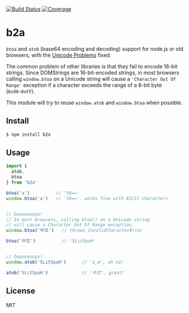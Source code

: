 [![Build Status](https://travis-ci.org/kaelzhang/b2a.svg?branch=master)](https://travis-ci.org/kaelzhang/b2a)
[![Coverage](https://codecov.io/gh/kaelzhang/b2a/branch/master/graph/badge.svg)](https://codecov.io/gh/kaelzhang/b2a)
<!-- optional appveyor tst
[![Windows Build Status](https://ci.appveyor.com/api/projects/status/github/kaelzhang/b2a?branch=master&svg=true)](https://ci.appveyor.com/project/kaelzhang/b2a)
-->
<!-- optional npm version
[![NPM version](https://badge.fury.io/js/b2a.svg)](http://badge.fury.io/js/b2a)
-->
<!-- optional npm downloads
[![npm module downloads per month](http://img.shields.io/npm/dm/b2a.svg)](https://www.npmjs.org/package/b2a)
-->
<!-- optional dependency status
[![Dependency Status](https://david-dm.org/kaelzhang/b2a.svg)](https://david-dm.org/kaelzhang/b2a)
-->

# b2a

`btoa` and `atob` (base64 encoding and decoding) support for node.js or old browsers, with the [Unicode Problems](https://developer.mozilla.org/en-US/docs/Web/API/WindowBase64/Base64_encoding_and_decoding#The_Unicode_Problem) fixed.

The common problem of other libraries is that they fail to encode 16-bit strings. Since DOMStrings are 16-bit-encoded strings, in most browsers calling   `window.btoa` on a Unicode string will cause a `'Character Out Of Range'` exception if a character exceeds the range of a 8-bit byte (`0x00~0xFF`).

This module will try to reuse `window.atob` and `window.btoa` when possible.

## Install

```sh
$ npm install b2a
```

## Usage

```js
import {
  atob,
  btoa
} from 'b2a'

btoa('a')          // 'YQ=='
window.btoa('a')   // 'YQ==', works fine with ASCII characters


// Oooooooops!
// In most browsers, calling btoa() on a Unicode string
// will cause a Character Out Of Range exception.
window.btoa('中文')   // throws InvalidCharacterError

btoa('中文')          // '5Lit5paH'


// Oooooooops!
window.atob('5Lit5paH')      // 'ä¸­æ', oh no!

atob('5Lit5paH')             // '中文', great!
```

## License

MIT

